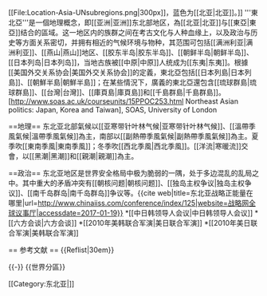 [[File:Location-Asia-UNsubregions.png|300px]]，蓝色为[[北亚|北亚]]。]]
'''東北亞'''是一個地理概念，即[[亚洲|亚洲]]东北部地区，為[[北亚|北亚]]与[[東亞|東亞]]结合的區域。这一地区内的族群之间在考古文化与人种血缘上，以及政治与历史等方面关系密切，并拥有相近的气候环境与物种，其范围可包括[[满洲利亚|满洲利亚]]、[[燕山|燕山]]地区、[[胶东半岛|胶东半岛]]、[[朝鲜半岛|朝鲜半岛]]、[[日本列岛|日本列岛]]，当地古族被[[中原|中原]]人统成为[[东夷|东夷]]。根據[[美国外交关系协会|美国外交关系协会]]的定義，東北亞包括[[日本列島|日本列島]]、[[朝鮮半島|朝鮮半島]]；在某些情況下，廣義的東北亞還包含[[琉球群島|琉球群島]]、[[台灣|台灣]]、[[庫頁島|庫頁島]]和[[千島群島|千島群島]]。<ref>[http://www.soas.ac.uk/courseunits/15PPOC253.html Northeast Asian politics: Japan, Korea and Taiwan], SOAS, University of London</ref>

==地理==
东北亚北部氣候以[[亚寒带针叶林气候|亚寒带针叶林气候]]、[[溫帶季風氣候|溫帶季風氣候]]為主，南部以[[副熱帶季風氣候|副熱帶季風氣候]]為主。夏季吹[[東南季風|東南季風]]；冬季吹[[西北季風|西北季風]]。[[洋流|寒暖流]]交會，以[[黑潮|黑潮]]和[[親潮|親潮]]為主。

==政治==
东北亚地区是世界安全格局中极为脆弱的一隅，处于多边混乱的乱局之中。其中重大的矛盾冲突有[[朝核问题|朝核问题]]、[[独岛主权争议|独岛主权争议]]、[[南千岛群岛|南千岛群岛]]争议等。<ref>{{cite web|title=东北亚战略正能量在哪里|url=http://www.chinaiiss.com/conference/index/125|website=战略网全球议事厅|accessdate=2017-01-19}}</ref>
*[[中日韩领导人会议|中日韩领导人会议]]
*[[六方会谈|六方会谈]]
*[[2010年美韩联合军演|美日联合军演]]
*[[2010年美日联合军演|美韩联合军演]]

== 参考文献 ==
{{Reflist|30em}}

{{-}}
{{世界分區}}

[[Category:东北亚|]]